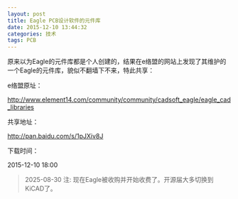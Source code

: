 ```yaml
---
layout: post
title: Eagle PCB设计软件的元件库
date: 2015-12-10 13:44:32
categories: 技术
tags: PCB
---
```

原来以为Eagle的元件库都是个人创建的，结果在e络盟的网站上发现了其维护的一个Eagle的元件库，貌似不翻墙下不来，特此共享：

e络盟原址：

http://www.element14.com/community/community/cadsoft_eagle/eagle_cad_libraries

共享地址：

http://pan.baidu.com/s/1pJXiv8J

下载时间：

2015-12-10 18:00

> 2025-08-30 注: 现在Eagle被收购并开始收费了。开源届大多切换到KiCAD了。